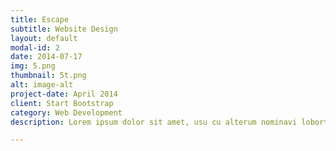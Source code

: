 ```yaml
---
title: Escape
subtitle: Website Design
layout: default
modal-id: 2
date: 2014-07-17
img: 5.png
thumbnail: 5t.png
alt: image-alt
project-date: April 2014
client: Start Bootstrap
category: Web Development
description: Lorem ipsum dolor sit amet, usu cu alterum nominavi lobortis. At duo novum diceret. Tantas apeirian vix et, usu sanctus postulant inciderint ut, populo diceret necessitatibus in vim. Cu eum dicam feugiat noluisse.

---
```

